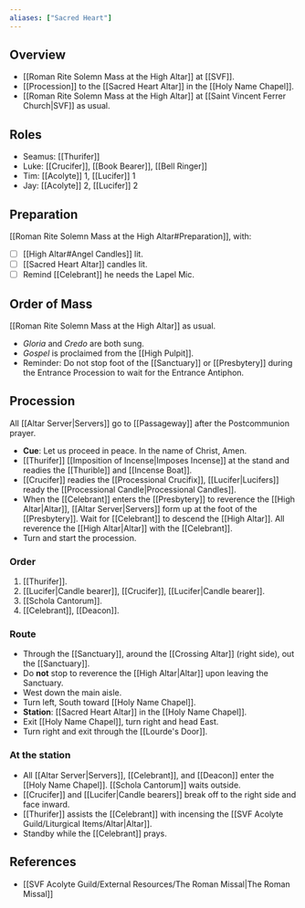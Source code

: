 ```yaml
---
aliases: ["Sacred Heart"]
---
```

## Overview
- [[Roman Rite Solemn Mass at the High Altar]] at [[SVF]].
- [[Procession]] to the [[Sacred Heart Altar]] in the [[Holy Name Chapel]].
- [[Roman Rite Solemn Mass at the High Altar]] at [[Saint Vincent Ferrer Church|SVF]] as usual.

## Roles
- Seamus: [[Thurifer]]
- Luke: [[Crucifer]], [[Book Bearer]], [[Bell Ringer]]
- Tim: [[Acolyte]] 1, [[Lucifer]] 1
- Jay: [[Acolyte]] 2, [[Lucifer]] 2
	
## Preparation
[[Roman Rite Solemn Mass at the High Altar#Preparation]], with:
- [ ] [[High Altar#Angel Candles]] lit.
- [ ] [[Sacred Heart Altar]] candles lit.
- [ ] Remind [[Celebrant]] he needs the Lapel Mic.

## Order of Mass
[[Roman Rite Solemn Mass at the High Altar]] as usual.
- _Gloria_ and _Credo_ are both sung.
- _Gospel_ is proclaimed from the [[High Pulpit]].
- Reminder: Do not stop foot of the [[Sanctuary]] or [[Presbytery]] during the Entrance Procession to wait for the Entrance Antiphon.

## Procession
All [[Altar Server|Servers]] go to [[Passageway]] after the Postcommunion prayer.
- **Cue**: Let us proceed in peace. In the name of Christ, Amen.
- [[Thurifer]] [[Imposition of Incense|Imposes Incense]] at the stand and readies the [[Thurible]] and [[Incense Boat]].
- [[Crucifer]] readies the [[Processional Crucifix]], [[Lucifer|Lucifers]] ready the [[Processional Candle|Processional Candles]].
- When the [[Celebrant]] enters the [[Presbytery]] to reverence the [[High Altar|Altar]], [[Altar Server|Servers]] form up at the foot of the [[Presbytery]]. Wait for [[Celebrant]] to descend the [[High Altar]]. All reverence the [[High Altar|Altar]] with the [[Celebrant]].
- Turn and start the procession.

### Order
1. [[Thurifer]].
2. [[Lucifer|Candle bearer]], [[Crucifer]], [[Lucifer|Candle bearer]].
3. [[Schola Cantorum]].
4. [[Celebrant]], [[Deacon]].

### Route
- Through the [[Sanctuary]], around the [[Crossing Altar]] (right side), out the [[Sanctuary]].
- Do **not** stop to reverence the [[High Altar|Altar]] upon leaving the Sanctuary.
- West down the main aisle.
- Turn left, South toward [[Holy Name Chapel]].
- **Station**: [[Sacred Heart Altar]] in the [[Holy Name Chapel]].
- Exit [[Holy Name Chapel]], turn right and head East.
- Turn right and exit through the [[Lourde's Door]].

### At the station
- All [[Altar Server|Servers]], [[Celebrant]], and [[Deacon]] enter the [[Holy Name Chapel]]. [[Schola Cantorum]] waits outside.
- [[Crucifer]] and [[Lucifer|Candle bearers]] break off to the right side and face inward.
- [[Thurifer]] assists the [[Celebrant]] with incensing the [[SVF Acolyte Guild/Liturgical Items/Altar|Altar]].
- Standby while the [[Celebrant]] prays.

## References
- [[SVF Acolyte Guild/External Resources/The Roman Missal|The Roman Missal]]